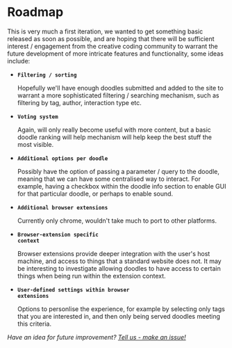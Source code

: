 # Roadmap

This is very much a first iteration, we wanted to get something basic released as soon as possible, and are hoping that there will be sufficient interest / engagement from the creative coding community to warrant the future development of more intricate features and functionality, some ideas include:

* <code>**Filtering / sorting**</code>

	Hopefully we'll have enough doodles submitted and added to the site to warrant a more sophisticated filtering / searching mechanism, such as filtering by tag, author, interaction type etc.

* <code>**Voting system**</code>

	Again, will only really become useful with more content, but a basic doodle ranking will help mechanism will help keep the best stuff the most visible.

* <code>**Additional options per doodle**</code>

	Possibly have the option of passing a parameter / query to the doodle, meaning that we can have some centralised way to interact. For example, having a checkbox within the doodle info section to enable GUI for that particular doodle, or perhaps to enable sound.

* <code>**Additional browser extensions**</code>

	Currently only chrome, wouldn't take much to port to other platforms.

* <code>**Browser-extension specific context**</code>

	Browser extensions provide deeper integration with the user's host machine, and access to things that a standard website does not. It may be interesting to investigate allowing doodles to have access to certain things when being run within the extension context.

* <code>**User-defined settings within browser extensions**</code>

	Options to personlise the experience, for example by selecting only tags that you are interested in, and then only being served doodles meeting this criteria.

_Have an idea for future improvement? [Tell us - make an issue!](https://github.com/neilcarpenter/codedoodl.es/issues)_	
